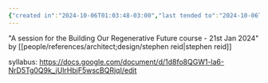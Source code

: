 ```yaml
---
{"created in":"2024-10-06T01:03:48-03:00","last tended to":"2024-10-06T22:44:06-03:00","tags":["resource","regen","AI"],"dg-publish":true,"permalink":"/references/lab/ai-and-our-regenerative-future/","dgPassFrontmatter":true,"created":"2024-10-06T01:03:48.426-03:00","updated":"2024-10-06T22:44:08.200-03:00"}
---
```


"A session for the Building Our Regenerative Future course - 21st Jan 2024" by [[people/references/architect;design/stephen reid\|stephen reid]]

syllabus: https://docs.google.com/document/d/1d8fo8QGW1-la6-NrD5Tg0Q9k_jUlrHbjF5wscBQRjqI/edit